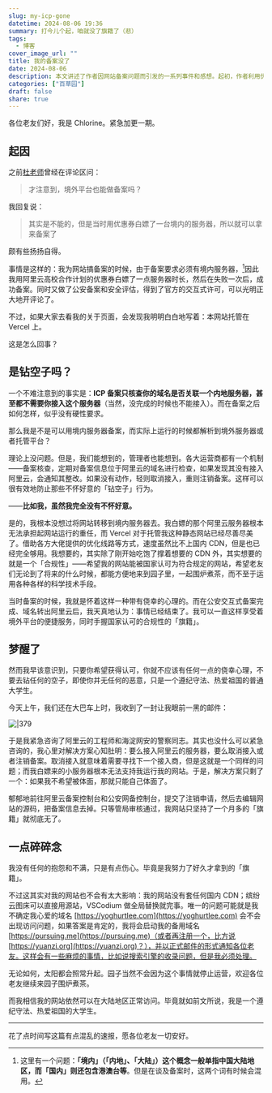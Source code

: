 ```yaml
---
slug: my-icp-gone
datetime: 2024-08-06 19:36
summary: 打今儿个起，咱就没了旗籍了（悲）
tags:
  - 博客
cover_image_url: ""
title: 我的备案没了
date: 2024-08-06
description: 本文讲述了作者因网站备案问题而引发的一系列事件和感想。起初，作者利用优惠券在境内服务器上完成网站备案，但是网站实际托管在Vercel上。但后来收到阿里云的核查和整改通知。面对这一情况，作者选择了注销备案，并分享了这一过程中的无奈和继续网站运营的打算。
categories: ["百草园"]
draft: false
share: true
---
```

各位老友们好，我是 Chlorine。紧急加更一期。

## 起因

之前[杜老师](https://dusays.com)曾经在评论区问：

> 才注意到，境外平台也能做备案吗？

我回复说：

> 其实是不能的，但是当时用优惠券白嫖了一台境内的服务器，所以就可以拿来备案了

颇有些扬扬自得。

事情是这样的：我为网站搞备案的时候，由于备案要求必须有境内服务器，[^1]因此我用阿里云高校合作计划的优惠券白嫖了一点服务器时长，然后在失败一次后，成功备案。同时又做了公安备案和安全评估，得到了官方的交互式许可，可以光明正大地开评论了。

不过，如果大家去看我的关于页面，会发现我明明白白地写着：本网站托管在 Vercel 上。

这是怎么回事？

## 是钻空子吗？

一个不难注意到的事实是：**ICP 备案只核查你的域名是否关联一个内地服务器，甚至都不需要你接入这个服务器**（当然，没完成的时候也不能接入）。而在备案之后如何怎样，似乎没有硬性要求。

那么我是不是可以用境内服务器备案，而实际上运行的时候都解析到境外服务器或者托管平台？

理论上没问题。但是，我们能想到的，管理者也能想到。各大运营商都有一个机制——备案核查，定期对备案信息位于阿里云的域名进行检查，如果发现其没有接入阿里云，会通知其整改。如果没有动作，轻则取消接入，重则注销备案。这样可以很有效地防止那些不怀好意的「钻空子」行为。

——**比如我，虽然我完全没有不怀好意。**

是的，我根本没想过将网站转移到境内服务器去。我白嫖的那个阿里云服务器根本无法承担起网站运行的重任，而 Vercel 对于托管我这种静态网站已经尽善尽美了。借助各方大佬提供的优化线路等方式，速度虽然比不上国内 CDN，但是也已经完全够用。我想要的，其实除了刚开始吃饱了撑着想要的 CDN 外，其实想要的就是一个「合规性」——希望我的网站能被国家认可为符合规定的网站，希望老友们无论到了将来的什么时候，都能方便地来到园子里，一起围炉煮茶，而不至于运用各种各样的科学技术手段。

当时备案的时候，我就是怀着这样一种带有侥幸的心理的。而在公安交互式备案完成、域名转出阿里云后，我天真地认为：事情已经结束了。我可以一直这样享受着境外平台的便捷服务，同时手握国家认可的合规性的「旗籍」。

## 梦醒了

然而我早该意识到，只要你希望获得认可，你就不应该有任何一点的侥幸心理，不要去钻任何的空子，即使你并无任何的恶意，只是一个遵纪守法、热爱祖国的普通大学生。

今天上午，我们还在大巴车上时，我收到了一封让我眼前一黑的邮件：

![|379](https://img.clnya.fun/IMG-20240806190831.avif "该来的总是要来")

于是我紧急咨询了阿里云的工程师和海淀网安的警察同志。其实也没什么可以紧急咨询的，我心里对解决方案心知肚明：要么接入阿里云的服务器，要么取消接入或者注销备案。取消接入就意味着需要寻找下一个接入商，但是这就是一个同样的问题；而我白嫖来的小服务器根本无法支持我运行我的网站。于是，解决方案只剩了一个：如果我不希望被体面，那就只能自己体面了。

郁郁地前往阿里云备案控制台和公安网备控制台，提交了注销申请，然后去编辑网站的源码，把备案信息去掉。只等管局审核通过，我网站只坚持了一个月多的「旗籍」就彻底无了。

## 一点碎碎念

我没有任何的抱怨和不满，只是有点伤心。毕竟是我努力了好久才拿到的「旗籍」。

不过这其实对我的网站也不会有太大影响：我的网站没有套任何国内 CDN；缤纷云图床可以直接用源站，VSCodium 做全局替换就完事。唯一的问题可能就是我不确定我心爱的域名 [https://yoghurtlee.com](https://yoghurtlee.com) 会不会出现访问问题，如果答案是肯定的，我将会启动我的备用域名 [https://pursuing.me](https://pursuing.me)（或者再注册一个，比方说 [https://yuanzi.org](https://yuanzi.org)？），并以正式邮件的形式通知各位老友。这样会有一些麻烦的事情，比如说搜索引擎的收录问题，但是我必须处理。

无论如何，太阳都会照常升起。园子当然不会因为这个事情就停止运营，欢迎各位老友继续来园子围炉煮茶。

而我相信我的网站依然可以在大陆地区正常访问。毕竟就如前文所说，我是一个遵纪守法、热爱祖国的大学生。

---

花了点时间写这篇有点混乱的速报，愿各位老友一切安好。

[^1]: 这里有一个问题：**「境内」（「内地」、「大陆」）这个概念一般单指中国大陆地区，而「国内」则还包含港澳台等**。但是在谈及备案时，这两个词有时候会混用。
